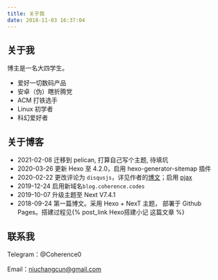 ```yaml
---
title: 关于我
date: 2018-11-03 16:37:04
---
```


## 关于我

博主是一名大四学生。

* 爱好一切数码产品
* 安卓（伪）瞎折腾党
* ACM 打铁选手
* Linux 初学者
* 科幻爱好者

## 关于博客

* 2021-02-08 迁移到 pelican, 打算自己写个主题, 待填坑
* 2020-03-26 更新 Hexo 至 4.2.0，启用 hexo-generator-sitemap 插件
* 2020-02-22 更改评论为 `disqusjs`，详见作者的[博文](https://blog.skk.moe/post/disqusjs/)；启用 [pjax](https://github.com/theme-next/theme-next-pjax)
* 2019-12-24 启用新域名`blog.coherence.codes`
* 2019-10-07 升级主题至 Next V7.4.1
* 2018-09-24 第一篇博文。采用 Hexo + NexT 主题， 部署于 Github Pages。搭建过程见{% post_link Hexo搭建小记 这篇文章 %}

## 联系我

Telegram：@Coherence0

Email：niuchangcun@gmail.com


